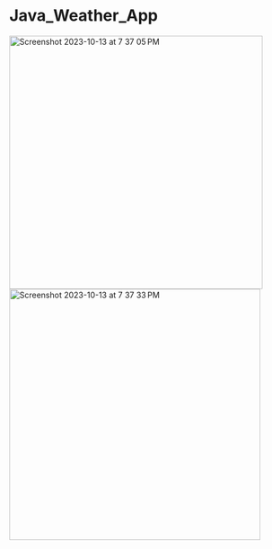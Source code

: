 # Java_Weather_App
<img width="451" alt="Screenshot 2023-10-13 at 7 37 05 PM" src="https://github.com/Varun-cmd/Java_Weather_App/assets/58537404/b158212c-75b7-4caf-ad9d-ca89cbbb8bf8">

<img width="447" alt="Screenshot 2023-10-13 at 7 37 33 PM" src="https://github.com/Varun-cmd/Java_Weather_App/assets/58537404/811d0a1d-cf48-4b82-a73a-95699f1ec8bd">
